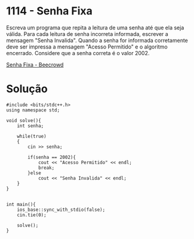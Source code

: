 # 1114 - Senha Fixa

Escreva um programa que repita a leitura de uma senha até que ela seja válida. Para cada leitura de senha incorreta informada, escrever a mensagem "Senha Invalida". Quando a senha for informada corretamente deve ser impressa a mensagem "Acesso Permitido" e o algoritmo encerrado. Considere que a senha correta é o valor 2002. 

[Senha Fixa - Beecrowd](https://www.beecrowd.com.br/judge/pt/problems/view/1114)

# Solução

```
#include <bits/stdc++.h>
using namespace std;

void solve(){
	int senha;

	while(true)
	{ 
		cin >> senha;

		if(senha == 2002){
			cout << "Acesso Permitido" << endl;
			break;
		}else
			cout << "Senha Invalida" << endl;
	}	
}
	

int main(){ 
	ios_base::sync_with_stdio(false);
    cin.tie(0);
	
	solve();
}
```